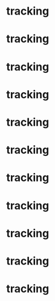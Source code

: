 # tracking
# tracking
# tracking
# tracking
# tracking
# tracking
# tracking
# tracking
# tracking
# tracking
# tracking
